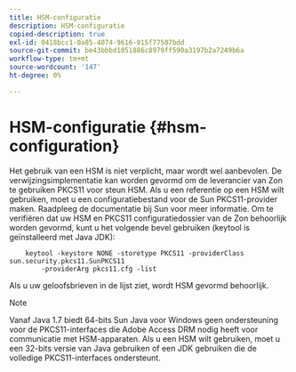 ```yaml
---
title: HSM-configuratie
description: HSM-configuratie
copied-description: true
exl-id: 0418bcc1-0a85-4074-9616-915f77507bdd
source-git-commit: be43bbbd1051886c8979ff590a3197b2a7249b6a
workflow-type: tm+mt
source-wordcount: '147'
ht-degree: 0%

---
```


# HSM-configuratie {#hsm-configuration}

Het gebruik van een HSM is niet verplicht, maar wordt wel aanbevolen. De verwijzingsimplementatie kan worden gevormd om de leverancier van Zon te gebruiken PKCS11 voor steun HSM. Als u een referentie op een HSM wilt gebruiken, moet u een configuratiebestand voor de Sun PKCS11-provider maken. Raadpleeg de documentatie bij Sun voor meer informatie. Om te verifiëren dat uw HSM en PKCS11 configuratiedossier van de Zon behoorlijk worden gevormd, kunt u het volgende bevel gebruiken (keytool is geïnstalleerd met Java JDK):

```
    keytool -keystore NONE -storetype PKCS11 -providerClass sun.security.pkcs11.SunPKCS11 
        -providerArg pkcs11.cfg -list
```

Als u uw geloofsbrieven in de lijst ziet, wordt HSM gevormd behoorlijk.

>[!NOTE]
>
>Vanaf Java 1.7 biedt 64-bits Sun Java voor Windows geen ondersteuning voor de PKCS11-interfaces die Adobe Access DRM nodig heeft voor communicatie met HSM-apparaten. Als u een HSM wilt gebruiken, moet u een 32-bits versie van Java gebruiken of een JDK gebruiken die de volledige PKCS11-interfaces ondersteunt.
